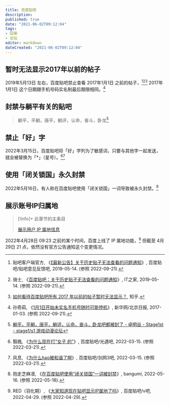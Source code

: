```yaml
---
title: 百度贴吧
description: 
published: true
date: "2021-06-02T09:12:04"
tags:
- 回审
- 论坛
editor: markdown
dateCreated: "2021-06-02T09:12:04"
---
```


## 暂时无法显示2017年以前的帖子

2019年5月13日 左右，百度贴吧禁止查看 2017年1月1日 之前的帖子，[^06079][^390][^211402] 2017年1月1日 这个日期跟手机号码实名制最后期限相同。[^36714]

[^06079]: 贴吧客户端官方, 《[【最新公告】关于历史贴子无法查看的问题通知](https://web.archive.org/web/20190518092853/http://tieba.baidu.com/p/6131106079)》, 百度贴吧/贴吧意见反馈吧, 2019-05-14. (参照 2022-09-21).

[^390]: 骑士, 《[百度贴吧：关于历史贴子无法查看的问题通知](https://web.archive.org/web/20220921102815/https://www.ithome.com/0/423/390.htm)》, IT之家, 2019-05-14. (参照 2022-09-21).

[^211402]: [如何看待百度贴吧所有 2017 年以前的帖子暂时无法显示？](https://web.archive.org/web/20200203073030/https://www.zhihu.com/question/324211402), 知乎.

[^36714]: 孙奇茹, 《[1月1日开始未实名手机号随时可能停机](https://web.archive.org/web/20220812184246/http://www.xinhuanet.com//2017-01/03/c_1120236714.htm)》, 新华网/北京日报, 2017-01-03. (参照 2022-09-21).

## 封禁与躺平有关的贴吧

> 躺平，平躺，唐平，躺评，认命，奋斗，卧龙[^tb_btp]

[^tb_btp]: [躺平，平躺，唐平，躺评，认命，奋斗，卧龙吧都被封了 - 卓明谷 - Stage1st - stage1/s1 游戏动漫论坛](https://web.archive.org/web/20210602090620/https://bbs.saraba1st.com/2b/thread-2007241-1-1.html)

## 禁止「好」字

2022年3月15日，百度贴吧将「好」字列为了敏感词，只要与其他字一起发送，就会被替换为「\*」（星号）。[^ff][^fx]

[^ff]: 翳煈, 《[为什么现在打“女子 的”](https://web.archive.org/web/20220321031025/https://tieba.baidu.com/p/7759613244)》, 百度贴吧/光遇吧, 2022-03-15. (参照 2022-03-21).

[^fx]: 风息, 《[为什么hao被和谐了啊](https://web.archive.org/web/20220321031027/https://tieba.baidu.com/p/7759702035)》, 百度贴吧/剑网3吧, 2022-03-15. (参照 2022-03-21).

## 使用「闭关锁国」永久封禁

2022年5月16日，有人称在百度贴吧使用「闭关锁国」一词导致被永久封禁。[^369760]

[^369760]: 抱走芝麻凛, 《[在百度贴吧使用“闭关锁国”一词被封禁](https://web.archive.org/web/20220516142616/https://bangumi.tv/group/topic/369760)》, bangumi, 2022-05-16. (参照 2022-05-18).

## 展示账号IP归属地

> [!info]+ 此章节的主条目
>
> [展示用户 IP 属地信息](/activities/展示用户_IP_属地信息.md)

2022年4月28日 09:23 之前的某个时间，百度上线了 IP 属地功能，[^baidu_tieba] 但截至 4月29日 21 点，依然没有官方公告通知这个变更情况。

[^baidu_tieba]: RED（羽化期）, 《[大家知道现在贴吧显示IP属地了吗](https://web.archive.org/web/20220429023727/https://tieba.baidu.com/p/7814028050)》, 百度贴吧/v吧, 2022-04-29. (参照 2022-04-29).
